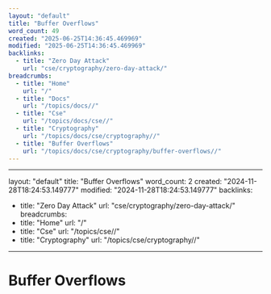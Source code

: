 ```yaml
---
layout: "default"
title: "Buffer Overflows"
word_count: 49
created: "2025-06-25T14:36:45.469969"
modified: "2025-06-25T14:36:45.469969"
backlinks:
  - title: "Zero Day Attack"
    url: "cse/cryptography/zero-day-attack/"
breadcrumbs:
  - title: "Home"
    url: "/"
  - title: "Docs"
    url: "/topics/docs//"
  - title: "Cse"
    url: "/topics/docs/cse//"
  - title: "Cryptography"
    url: "/topics/docs/cse/cryptography//"
  - title: "Buffer Overflows"
    url: "/topics/docs/cse/cryptography/buffer-overflows//"
---
```

---
layout: "default"
title: "Buffer Overflows"
word_count: 2
created: "2024-11-28T18:24:53.149777"
modified: "2024-11-28T18:24:53.149777"
backlinks:
  - title: "Zero Day Attack"
    url: "cse/cryptography/zero-day-attack/"
breadcrumbs:
  - title: "Home"
    url: "/"
  - title: "Cse"
    url: "/topics/cse//"
  - title: "Cryptography"
    url: "/topics/cse/cryptography//"
---
# Buffer Overflows

